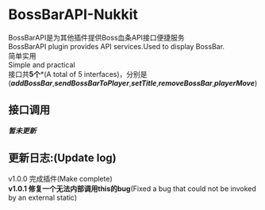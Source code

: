 # BossBarAPI-Nukkit<br />
BossBarAPI是为其他插件提供Boss血条API接口便捷服务<br />
BossBarAPI plugin provides API services.Used to display BossBar.<br />
简单实用<br />
Simple and practical <br />
接口共**5个***(A total of 5 interfaces)，分别是(***addBossBar***,***sendBossBarToPlayer***,***setTitle***,***removeBossBar***,***playerMove***)<br />
## 接口调用<br />
***暂未更新***<br />
## 更新日志:(Update log)<br />
v1.0.0 完成插件(Make complete)<br />
**v1.0.1 修复一个无法内部调用this的bug**(Fixed a bug that could not be invoked by an external static)<br />
